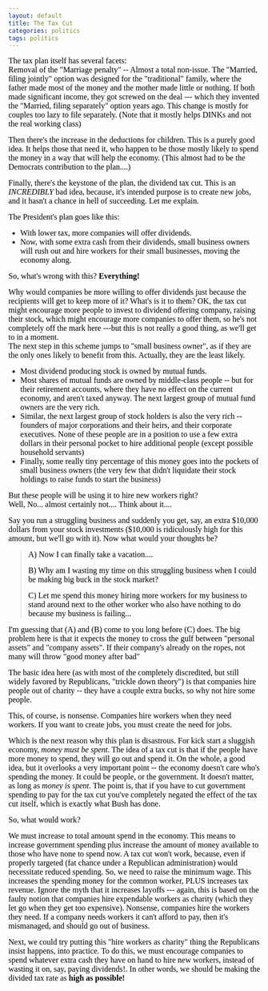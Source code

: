 ```yaml
---
layout: default
title: The Tax Cut
categories: politics
tags: politics
---
```


  <p>
    <font size="2">
      <font color="#000000" face="Garamond" size="3">The tax plan itself has several facets:<br />Removal of the "Marriage penalty" -- Almost a total non-issue. The "Married, filing jointly" option was designed for the "traditional" family, where the father made most of the money and the mother made little or nothing. If both made significant income, they got screwed on the deal --- which they invented the "Married, filing separately" option years ago. This change is mostly for couples too lazy to file separately. (Note that it mostly helps DINKs and not the real working class)</font>
    </font>
  </p>
  <p>
    <font size="2">
      <font color="#000000" face="Garamond" size="3">Then there's the increase in the deductions for children. This is a purely good idea. It helps those that need it, who happen to be those mostly likely to spend the money in a way that will help the economy. (This almost had to be the Democrats contribution to the plan....)</font>
    </font>
  </p>
  <p>
    <font size="2">
      <font color="#000000" face="Garamond" size="3">Finally, there's the keystone of the plan, the dividend tax cut. This is an <em>INCREDIBLY</em> bad idea, because, it's intended purpose is to create new jobs, and it hasn't a chance in hell of succeeding. Let me explain.</font>
    </font>
  </p>
  <p>
    <font size="2">
      <font color="#000000" face="Garamond" size="3">The President's plan goes like this: </font>
    </font>
  </p>
  <ul>
    <li>
      <font size="2">
        <font color="#000000" face="Garamond" size="3">With lower tax, more companies will offer dividends.</font>
      </font>
    </li>
    <li>
      <font size="2">
        <font color="#000000" face="Garamond" size="3">Now, with some extra cash from their dividends, small business owners will rush out and hire workers for their small businesses, moving the economy along.</font>
      </font>
    </li>
  </ul>
  <p>
    <font size="2">
      <font color="#000000" face="Garamond" size="3">So, what's wrong with this? <strong>Everything!</strong></font>
    </font>
  </p>
  <p>
    <font size="2">
      <font color="#000000" face="Garamond" size="3">Why would companies be more willing to offer dividends just because the recipients will get to keep more of it? What's is it to them? OK, the tax cut might encourage more people to invest to dividend offering company, raising their stock, which might encourage more companies to offer them, so he's not completely off the mark here ---but this is not really a good thing, as we'll get to in a moment.<br />The next step in this scheme jumps to "small business owner", as if they are the only ones likely to benefit from this. Actually, they are the least likely.</font>
    </font>
  </p>
  <ul>
    <li>
      <font size="2">
        <font color="#000000" face="Garamond" size="3">Most dividend producing stock is owned by mutual funds. </font>
      </font>
    </li>
    <li>
      <font size="2">
        <font color="#000000" face="Garamond" size="3">Most shares of mutual funds are owned by middle-class people -- but for their retirement accounts, where they have no effect on the current economy, and aren't taxed anyway. The next largest group of mutual fund owners are the very rich.</font>
      </font>
    </li>
    <li>
      <font size="2">
        <font color="#000000" face="Garamond" size="3">Similar, the next largest group of stock holders is also the very rich -- founders of major corporations and their heirs, and their corporate executives. None of these people are in a position to use a few extra dollars in their personal pocket to hire additional people (except possible household servants)</font>
      </font>
    </li>
    <li>
      <font size="2">
        <font color="#000000" face="Garamond" size="3">Finally, some really tiny percentage of this money goes into the pockets of small business owners (the very few that didn't liquidate their stock holdings to raise funds to start the business)</font>
      </font>
    </li>
  </ul>
  <p>
    <font size="2">
      <font color="#000000" face="Garamond" size="3">But these people will be using it to hire new workers right?<br />Well, No... almost certainly not.... Think about it.... </font>
    </font>
  </p>
  <p>
    <font size="2">
      <font color="#000000" face="Garamond" size="3">Say you run a struggling business and suddenly you get, say, an extra $10,000 dollars from your stock investments ($10,000 is ridiculously high for this amount, but we'll go with it). Now what would your thoughts be?</font>
    </font>
  </p>
  <blockquote dir="ltr" style="margin-right:0px;">
    <p>
      <font size="2">
        <font color="#000000" face="Garamond" size="3">A) Now I can finally take a vacation....</font>
      </font>
    </p>
    <p>
      <font size="2">
        <font color="#000000" face="Garamond" size="3">B) Why am I wasting my time on this struggling business when I could be making big buck in the stock market?</font>
      </font>
    </p>
    <p>
      <font size="2">
        <font color="#000000" face="Garamond" size="3">C) Let me spend this money hiring more workers for my business to stand around next to the other worker who also have nothing to do because my business is failing...</font>
      </font>
    </p>
  </blockquote>
  <p>
    <font size="2">
      <font color="#000000" face="Garamond" size="3">I'm guessing that (A) and (B) come to you long before (C) does. The big problem here is that it expects the money to cross the gulf between "personal assets" and "company assets". If their company's already on the ropes, not many will throw "good money after bad"</font>
    </font>
  </p>
  <p>
    <font size="2">
      <font color="#000000" face="Garamond" size="3">The basic idea here (as with most of the completely discredited, but still widely favored by Republicans, "trickle down theory") is that companies hire people out of charity -- they have a couple extra bucks, so why not hire some people.</font>
    </font>
  </p>
  <p>
    <font size="2">
      <font color="#000000" face="Garamond" size="3">This, of course, is nonsense. Companies hire workers when they need workers. If you want to create jobs, you must create the need for jobs. </font>
    </font>
  </p>
  <p>
    <font size="2">
      <font color="#000000" face="Garamond" size="3">Which is the next reason why this plan is disastrous. For kick start a sluggish economy, <em>money must be spent</em>. The idea of a tax cut is that if the people have more money to spend, they will go out and spend it. On the whole, a good idea, but it overlooks a very important point -- the economy doesn't care who's spending the money. It could be people, or the government. It doesn't matter, as long as <em>money is spent</em>. The point is, that if you have to cut government spending to pay for the tax cut you've completely negated the effect of the tax cut itself, which is exactly what Bush has done.</font>
    </font>
  </p>
  <p>
    <font size="2">
      <font color="#000000" face="Garamond" size="3">So, what would work?</font>
    </font>
  </p>
  <p>
    <font size="2">
      <font color="#000000" face="Garamond" size="3">We must increase to total amount spend in the economy. This means to increase government spending plus increase the amount of money available to those who have none to spend now. A tax cut won't work, because, even if properly targeted (fat chance under a Republican administration) would necessitate reduced spending. So, we need to raise the minimum wage. This increases the spending money for the common worker, PLUS increases tax revenue. Ignore the myth that it increases layoffs --- again, this is based on the faulty notion that companies hire expendable workers as charity (which they let go when they get too expensive). Nonsense, companies hire the workers they need. If a company needs workers it can't afford to pay, then it's mismanaged, and should go out of business.</font>
    </font>
  </p>
  <p>
    <font size="2">
      <font color="#000000" size="3">
        <font face="Garamond">Next, we could try putting this "hire workers as charity" thing the Republicans insist happens, into practice. To do this, we must encourage companies to spend whatever extra cash they have on hand to hire new workers, instead of wasting it on, say, paying dividends!. In other words, we should be making the divided tax rate as <strong>high as possible!</strong></font>
      </font>
    </font>
  </p>
  <p> </p>